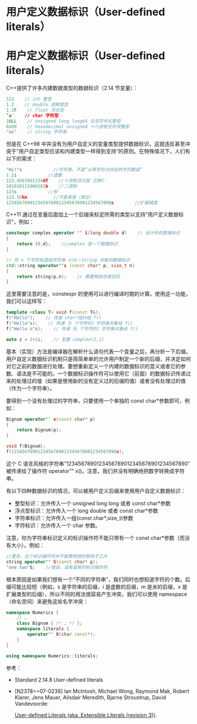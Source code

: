 # 用户定义数据标识（User-defined literals）

# 用户定义数据标识（User-defined literals）

C++提供了许多内建数据类型的数据标识（2.14 节变量）：

```cpp
123    // int 整型
1.2    // double 双精度型
1.2F    // float 浮点型
’a'    // char 字符型
1ULL    // unsigned long long64 位无符号长整型
0xD0    // hexadecimal unsigned 十六进制无符号整型
"as"    // string 字符串 
```

但是在 C++98 中并没有为用户自定义的变量类型提供数据标识。这就违反甚至冲突于“用户自定类型应该和内建类型一样得到支持”的原则。在特殊情况下，人们有以下的需求：

```cpp
"Hi!"s            //字符串，不是“以零字符为终结的字符数组”
1.2i            //虚数
123.4567891234df    //十进制浮点型（IBM）
101010111000101b    //二进制
123s            //秒
123.56km          //不是英里（单位）
1234567890123456789012345678901234567890x        //扩展精度 
```

C++11 通过在变量后面加上一个后缀来标定所需的类型以支持“用户定义数据标识”，例如：

```cpp
constexpr complex operator "" i(long double d)    // 设计中的数据标识
{
    return {0,d};    //complex 是一个数据标识
}

// 将 n 个字符构造成字符串 std::string 对象的数据标识
std::string operator""s (const char* p, size_t n)    
{
    return string(p,n);    // 需要释放存储空间
} 
```

这里需要注意的是，constexpr 的使用可以进行编译时期的计算。使用这一功能，我们可以这样写：

```cpp
template <class T> void f(const T&);
f("Hello");    // 传递 char*指针给 f()
f("Hello"s);    // 传递（5 个字符的）字符串对象给 f()
f("Hello n"s);    // 传递（6 个字符的）字符串对象给 f()

auto z = 2+1i;    // 复数 complex(2,1) 
```

基本（实现）方法是编译器在解析什么语句代表一个变量之后，再分析一下后缀。用户自定义数据标识机制只是简简单单的允许用户制定一个新的后缀，并决定如何对它之前的数据进行处理。要想重新定义一个内建的数据标识的意义或者它的参数、语法是不可能的。一个数据标识操作符可以使用它（前面）的数据标识传递过来的处理过的值（如果是使用新的没有定义过的后缀的值）或者没有处理过的值（作为一个字符串）。

要得到一个没有处理过的字符串，只要使用一个单独的 const char*参数即可，例如：

```cpp
Bignum operator"" x(const char* p)
{
    return Bignum(p);
}

void f(Bignum);
f(1234567890123456789012345678901234567890x); 
```

这个 C 语言风格的字符串”1234567890123456789012345678901234567890″被传递给了操作符 operator”” x()。注意，我们并没有明确地把数字转换成字符串。

有以下四种数据标识的情况，可以被用户定义后缀来使用用户自定义数据标识：

*   整型标识：允许传入一个 unsigned long long 或者 const char*参数
*   浮点型标识：允许传入一个 long double 或者 const char*参数
*   字符串标识：允许传入一组(const char*,size_t)参数
*   字符标识：允许传入一个 char 参数。

注意，你为字符串标识定义的标识操作符不能只带有一个 const char*参数（而没有大小）。例如：

```cpp
//警告，这个标识操作符并不能像预想的那样子工作
string operator"" S(const char* p);  
"one two"S;    //错误，没有适用的标识操作符 
```

根本原因是如果我们想有一个“不同的字符串”，我们同时也想知道字符的个数。后缀可能比较短（例如，s 是字符串的后缀，i 是虚数的后缀，m 是米的后缀，x 是扩展类型的后缀），所以不同的用法很容易产生冲突，我们可以使用 namespace（命名空间）来避免这些名字冲突：

```cpp
namespace Numerics {
    // …
    class Bignum { /* … */ };
    namespace literals {
        operator"" X(char const*);
    }
}

using namespace Numerics::literals; 
```

参考：

*   Standard 2.14.8 User-defined literals
*   [N2378==07-0238] Ian McIntosh, Michael Wong, Raymond Mak, Robert Klarer, Jens Mauer, Alisdair Meredith, Bjarne Stroustrup, David Vandevoorde:

    [User-defined Literals (aka. Extensible Literals (revision 3))](http://www.open-std.org/jtc1/sc22/wg21/docs/papers/2007/n2378.pdf).